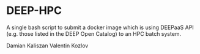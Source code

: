 DEEP-HPC
=========

A single bash script to submit a docker image which is using DEEPaaS API (e.g. those listed in the DEEP Open Catalog) to an HPC batch system.

Damian Kaliszan
Valentin Kozlov